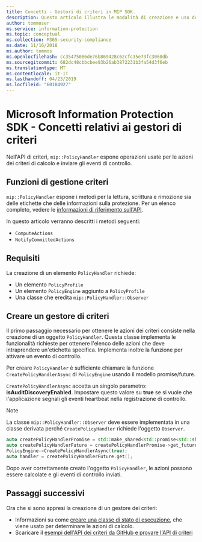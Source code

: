 ```yaml
---
title: Concetti - Gestori di criteri in MIP SDK.
description: Questo articolo illustra le modalità di creazione e uso dei gestori dell'API Criteri per la chiamata di operazioni.
author: tommoser
ms.service: information-protection
ms.topic: conceptual
ms.collection: M365-security-compliance
ms.date: 11/16/2018
ms.author: tommos
ms.openlocfilehash: cc35475086de76b869428c62cfc35e73fc3060db
ms.sourcegitcommit: 682dc48cbbcbee93b26ab3872231b3fa54d3f6eb
ms.translationtype: MT
ms.contentlocale: it-IT
ms.lasthandoff: 04/23/2019
ms.locfileid: "60184927"
---
```

# <a name="microsoft-information-protection-sdk---policy-handler-concepts"></a>Microsoft Information Protection SDK - Concetti relativi ai gestori di criteri

Nell'API di criteri, `mip::PolicyHandler` espone operazioni usate per le azioni dei criteri di calcolo e inviare gli eventi di controllo.

## <a name="policy-handler-functions"></a>Funzioni di gestione criteri

`mip::PolicyHandler` espone i metodi per la lettura, scrittura e rimozione sia delle etichette che delle informazioni sulla protezione. Per un elenco completo, vedere le [informazioni di riferimento sull'API](reference/class_mip_PolicyHandler.md).

In questo articolo verranno descritti i metodi seguenti:

- `ComputeActions`
- `NotifyCommittedActions`

## <a name="requirements"></a>Requisiti

La creazione di un elemento `PolicyHandler` richiede:

- Un elemento `PolicyProfile`
- Un elemento `PolicyEngine` aggiunto a `PolicyProfile`
- Una classe che eredita `mip::PolicyHandler::Observer`

## <a name="create-a-policy-handler"></a>Creare un gestore di criteri

Il primo passaggio necessario per ottenere le azioni dei criteri consiste nella creazione di un oggetto `PolicyHandler`. Questa classe implementa le funzionalità richieste per ottenere l'elenco delle azioni che deve intraprendere un'etichetta specifica. Implementa inoltre la funzione per attivare un evento di controllo.

Per creare `PolicyHandler` è sufficiente chiamare la funzione `CreatePolicyHandlerAsync` di `PolicyEngine` usando il modello promise/future.

`CreatePolicyHandlerAsync` accetta un singolo parametro: **isAuditDiscoveryEnabled**. Impostare questo valore su **true** se si vuole che l'applicazione segnali gli eventi heartbeat nella registrazione di controllo.

> [!NOTE]
> La classe `mip::PolicyHandler::Observer` deve essere implementata in una classe derivata perché `CreatePolicyHandler` richiede l'oggetto `Observer`. 

```cpp
auto createPolicyHandlerPromise = std::make_shared<std::promise<std::shared_ptr<mip::PolicyHandler>>>();
auto createPolicyHandlerFuture = createPolicyHandlerPromise->get_future();
PolicyEngine->CreatePolicyHandlerAsync(true);
auto handler = createPolicyHandlerFuture.get();
```

Dopo aver correttamente creato l'oggetto `PolicyHandler`, le azioni possono essere calcolate e gli eventi di controllo inviati.

## <a name="next-steps"></a>Passaggi successivi

Ora che si sono appresi la creazione di un gestore dei criteri:

- Informazioni su come [creare una classe di stato di esecuzione](concept-handler-policy-executionstate-cpp.md), che viene usato per determinare le azioni di calcolo.
- Scaricare il [esempi dell'API dei criteri da GitHub e provare l'API di criteri](https://azure.microsoft.com/resources/samples/?sort=0&term=mipsdk+policyapi)
